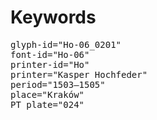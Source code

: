 # Keywords
<pre>
glyph-id="Ho-06_0201"
font-id="Ho-06"
printer-id="Ho"
printer="Kasper Hochfeder"
period="1503–1505"
place="Kraków"
PT plate="024"
</pre>
